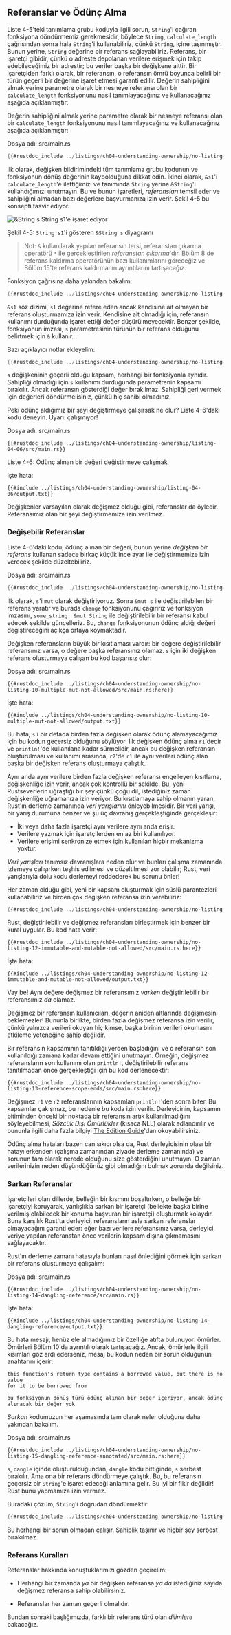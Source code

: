## Referanslar ve Ödünç Alma

Liste 4-5'teki tanımlama grubu koduyla ilgili sorun, `String`'i çağıran fonksiyona döndürmemiz gerekmesidir, 
böylece `String`, `calculate_length` çağrısından sonra hala `String`'i kullanabiliriz, çünkü `String`, içine taşınmıştır. 
Bunun yerine, `String` değerine bir referans sağlayabiliriz. Referans, bir işaretçi gibidir, çünkü o adreste depolanan verilere erişmek için takip edebileceğimiz bir adrestir; bu veriler başka bir değişkene aittir. Bir işaretçiden farklı olarak, bir referansın, o referansın ömrü boyunca belirli bir türün geçerli bir değerine işaret etmesi garanti edilir. Değerin sahipliğini almak yerine parametre olarak bir nesneye referansı olan bir 
`calculate_length` fonksiyonunu nasıl tanımlayacağınız ve kullanacağınız aşağıda açıklanmıştır:

Değerin sahipliğini almak yerine parametre olarak bir nesneye referansı olan bir `calculate_length` fonksiyonunu nasıl tanımlayacağınız ve 
kullanacağınız aşağıda açıklanmıştır:

<span class="filename">Dosya adı: src/main.rs</span>

```rust
{{#rustdoc_include ../listings/ch04-understanding-ownership/no-listing-07-reference/src/main.rs:all}}
```

İlk olarak, değişken bildirimindeki tüm tanımlama grubu kodunun ve fonksiyonun dönüş değerinin kaybolduğuna dikkat edin. 
İkinci olarak, `&s1`'i `calculate_length`'e ilettiğimizi ve tanımında `String` yerine `&String`'i kullandığımızı unutmayın. 
Bu ve bunun işaretleri, *referansları* temsil eder ve sahipliğini almadan bazı değerlere başvurmanıza izin verir. 
Şekil 4-5 bu konsepti tasvir ediyor.

<img alt="&amp;String s String s1'e işaret ediyor" src="img/trpl04-05.svg" class="center" />

<span class="caption">Şekil 4-5: `String s1`'i gösteren `&String s` diyagramı</span>

> Not: `&` kullanılarak yapılan referansın tersi, referanstan çıkarma operatörü `*` ile 
> gerçekleştirilen *referanstan çıkarma*'dır. Bölüm 8'de referans kaldırma operatörünün 
> bazı kullanımlarını göreceğiz ve 
> Bölüm 15'te referans kaldırmanın ayrıntılarını tartışacağız.

Fonksiyon çağrısına daha yakından bakalım:

```rust
{{#rustdoc_include ../listings/ch04-understanding-ownership/no-listing-07-reference/src/main.rs:here}}
```

`&s1` söz dizimi, `s1` değerine refere eden ancak kendisine ait olmayan bir referans oluşturmamıza izin verir. 
Kendisine ait olmadığı için, referansın kullanımı durduğunda işaret ettiği değer düşürülmeyecektir. 
Benzer şekilde, fonksiyonun imzası, `s` parametresinin türünün bir referans olduğunu belirtmek için `&` kullanır. 

Bazı açıklayıcı notlar ekleyelim:

```rust
{{#rustdoc_include ../listings/ch04-understanding-ownership/no-listing-08-reference-with-annotations/src/main.rs:here}}
```

`s` değişkeninin geçerli olduğu kapsam, herhangi bir fonksiyonla aynıdır.
Sahipliği olmadığı için `s` kullanımı durduğunda parametrenin kapsamı bırakılır. 
Ancak referansın gösterdiği değer bırakılmaz.
Sahipliği geri vermek için değerleri döndürmelisiniz, çünkü hiç sahibi olmadınız.
 
Peki ödünç aldığımız bir şeyi değiştirmeye çalışırsak ne olur?
Liste 4-6'daki kodu deneyin. Uyarı: çalışmıyor!

<span class="filename">Dosya adı: src/main.rs</span>

```rust,ignore,does_not_compile
{{#rustdoc_include ../listings/ch04-understanding-ownership/listing-04-06/src/main.rs}}
```

<span class="caption">Liste 4-6: Ödünç alınan bir değeri değiştirmeye çalışmak</span>

İşte hata:

```console
{{#include ../listings/ch04-understanding-ownership/listing-04-06/output.txt}}
```

Değişkenler varsayılan olarak değişmez olduğu gibi, referanslar da öyledir. 
Referansımız olan bir şeyi değiştirmemize izin verilmez.

### Değişebilir Referanslar

Liste 4-6'daki kodu, ödünç alınan bir değeri, bunun yerine *değişken bir referans* kullanan sadece birkaç küçük ince ayar ile 
değiştirmemize izin verecek şekilde düzeltebiliriz.

<span class="filename">Dosya adı: src/main.rs</span>

```rust
{{#rustdoc_include ../listings/ch04-understanding-ownership/no-listing-09-fixes-listing-04-06/src/main.rs}}
```

İlk olarak, `s`'i `mut` olarak değiştiriyoruz. 
Sonra `&mut s` ile değiştirilebilen bir referans yaratır ve burada `change` fonksiyonunu çağırırız ve 
fonksiyon imzasını, `some_string: &mut String` ile değiştirilebilir bir referansı kabul edecek şekilde güncelleriz. 
Bu, `change` fonksiyonunun ödünç aldığı değeri değiştireceğini açıkça ortaya koymaktadır.

Değişken referansların büyük bir kısıtlaması vardır: bir değere değiştirilebilir referansınız varsa, 
o değere başka referansınız olamaz. `s` için iki değişken referans oluşturmaya çalışan bu kod başarısız olur:

<span class="filename">Dosya adı: src/main.rs</span>

```rust,ignore,does_not_compile
{{#rustdoc_include ../listings/ch04-understanding-ownership/no-listing-10-multiple-mut-not-allowed/src/main.rs:here}}
```

İşte hata:

```console
{{#include ../listings/ch04-understanding-ownership/no-listing-10-multiple-mut-not-allowed/output.txt}}
```

Bu hata, `s`'i bir defada birden fazla değişken olarak ödünç alamayacağımız için bu kodun geçersiz olduğunu söylüyor. 
İlk değişken ödünç alma `r1`'dedir ve `println!`'de kullanılana kadar sürmelidir, ancak bu değişken referansın oluşturulması ve 
kullanımı arasında, `r2`'de `r1` ile aynı verileri ödünç alan başka bir değişken referans oluşturmaya çalıştık.

Aynı anda aynı verilere birden fazla değişken referansı engelleyen kısıtlama, değişkenliğe izin verir, 
ancak çok kontrollü bir şekilde. Bu, yeni Rustseverlerin uğraştığı bir şey çünkü çoğu dil, istediğiniz zaman 
değişkenliğe uğramanıza izin veriyor. Bu kısıtlamaya sahip olmanın yararı, Rust'ın derleme zamanında *veri yarışlarını* önleyebilmesidir. 
Bir veri yarışı, bir yarış durumuna benzer ve şu üç davranış gerçekleştiğinde gerçekleşir:

* İki veya daha fazla işaretçi aynı verilere aynı anda erişir.
* Verilere yazmak için işaretçilerden en az biri kullanılıyor.
* Verilere erişimi senkronize etmek için kullanılan hiçbir mekanizma yoktur.

*Veri yarışları* tanımsız davranışlara neden olur ve bunları çalışma zamanında izlemeye çalışırken 
teşhis edilmesi ve düzeltilmesi zor olabilir; Rust, veri yarışlarıyla dolu kodu derlemeyi reddederek bu sorunu önler!

Her zaman olduğu gibi, yeni bir kapsam oluşturmak için süslü parantezleri kullanabiliriz ve 
birden çok değişken referansa izin verebiliriz:

```rust
{{#rustdoc_include ../listings/ch04-understanding-ownership/no-listing-11-muts-in-separate-scopes/src/main.rs:here}}
```

Rust, değiştirilebilir ve değişmez referansları birleştirmek için benzer bir kural uygular. Bu kod hata verir:

```rust,ignore,does_not_compile
{{#rustdoc_include ../listings/ch04-understanding-ownership/no-listing-12-immutable-and-mutable-not-allowed/src/main.rs:here}}
```

İşte hata:

```console
{{#include ../listings/ch04-understanding-ownership/no-listing-12-immutable-and-mutable-not-allowed/output.txt}}
```

Vay be! Aynı değere değişmez bir referansımız *varken* değiştirilebilir bir referansımız *da* olamaz.

Değişmez bir referansın kullanıcıları, değerin aniden altlarında değişmesini beklemezler! 
Bununla birlikte, birden fazla değişmez referansa izin verilir, çünkü yalnızca verileri okuyan hiç kimse, 
başka birinin verileri okumasını etkileme yeteneğine sahip değildir.

Bir referansın kapsamının tanıtıldığı yerden başladığını ve o referansın son kullanıldığı zamana kadar devam ettiğini unutmayın. 
Örneğin, değişmez referansların son kullanımı olan `println!`, değiştirilebilir referans tanıtılmadan önce gerçekleştiği için bu kod derlenecektir:


```rust,edition2021
{{#rustdoc_include ../listings/ch04-understanding-ownership/no-listing-13-reference-scope-ends/src/main.rs:here}}
```

Değişmez `r1` ve `r2` referanslarının kapsamları `println!`'den sonra biter. Bu kapsamlar çakışmaz, bu nedenle bu koda izin verilir. 
Derleyicinin, kapsamın bitiminden önceki bir noktada bir referansın artık kullanılmadığını söyleyebilmesi, *Sözcük Dışı Ömürlükler* (kısaca NLL) 
olarak adlandırılır ve bununla ilgili daha fazla bilgiyi [The Edition Guide][nll]'dan okuyabilirsiniz.

Ödünç alma hataları bazen can sıkıcı olsa da, Rust derleyicisinin olası bir hatayı erkenden (çalışma zamanından ziyade derleme zamanında) 
ve sorunun tam olarak nerede olduğunu size gösterdiğini unutmayın. 
O zaman verilerinizin neden düşündüğünüz gibi olmadığını bulmak zorunda değilsiniz.

### Sarkan Referanslar

İşaretçileri olan dillerde, belleğin bir kısmını boşaltırken, o belleğe bir işaretçiyi koruyarak, 
yanlışlıkla sarkan bir işaretçi (bellekte başka birine verilmiş olabilecek bir konuma başvuran bir işaretçi) oluşturmak kolaydır. 
Buna karşılık Rust'ta derleyici, referansların asla sarkan referanslar olmayacağını garanti eder: 
eğer bazı verilere referansınız varsa, derleyici, veriye yapılan referanstan önce verilerin kapsam dışına çıkmamasını sağlayacaktır.

Rust'ın derleme zamanı hatasıyla bunları nasıl önlediğini görmek için sarkan bir referans oluşturmaya çalışalım:

<span class="filename">Dosya adı: src/main.rs</span>

```rust,ignore,does_not_compile
{{#rustdoc_include ../listings/ch04-understanding-ownership/no-listing-14-dangling-reference/src/main.rs}}
```

İşte hata:

```console
{{#include ../listings/ch04-understanding-ownership/no-listing-14-dangling-reference/output.txt}}
```

Bu hata mesajı, henüz ele almadığımız bir özelliğe atıfta bulunuyor: ömürler. 
Ömürleri Bölüm 10'da ayrıntılı olarak tartışacağız. 
Ancak, ömürlerle ilgili kısımları göz ardı ederseniz, mesaj bu kodun neden bir sorun olduğunun anahtarını içerir:

```text
this function's return type contains a borrowed value, but there is no value
for it to be borrowed from
```
```text
bu fonksiyonun dönüş türü ödünç alınan bir değer içeriyor, ancak ödünç alınacak bir değer yok
```

*Sarkan* kodumuzun her aşamasında tam olarak neler olduğuna daha yakından bakalım.

<span class="filename">Dosya adı: src/main.rs</span>

```rust,ignore,does_not_compile
{{#rustdoc_include ../listings/ch04-understanding-ownership/no-listing-15-dangling-reference-annotated/src/main.rs:here}}
```

`s`, `dangle` içinde oluşturulduğundan, `dangle` kodu bittiğinde, `s` serbest bırakılır. 
Ama ona bir referans döndürmeye çalıştık. Bu, bu referansın geçersiz bir `String`'e işaret edeceği anlamına gelir. 
Bu iyi bir fikir değildir! Rust bunu yapmamıza izin vermez.

Buradaki çözüm, `String`'i doğrudan döndürmektir:

```rust
{{#rustdoc_include ../listings/ch04-understanding-ownership/no-listing-16-no-dangle/src/main.rs:here}}
```

Bu herhangi bir sorun olmadan çalışır. Sahiplik taşınır ve hiçbir şey serbest bırakılmaz.

### Referans Kuralları

Referanslar hakkında konuştuklarımızı gözden geçirelim:

* Herhangi bir zamanda *ya* bir değişken referansa *ya da* 
  istediğiniz sayıda değişmez referansa sahip olabilirsiniz.

* Referanslar her zaman geçerli olmalıdır.

Bundan sonraki başlığımızda, farklı bir referans türü olan *dilimlere* bakacağız.

[nll]: https://doc.rust-lang.org/edition-guide/rust-2018/ownership-and-lifetimes/non-lexical-lifetimes.html
